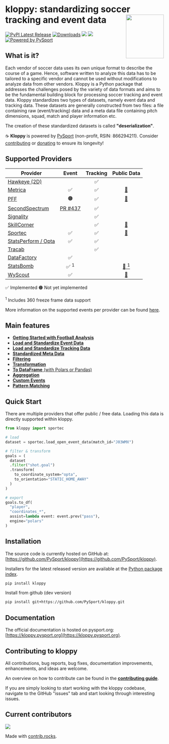 # kloppy: standardizing soccer tracking and event data <a href='https://kloppy.pysport.org'><img style="width: 120px; height: 139px" src="https://github.com/PySport/kloppy/raw/master/docs/logo.png" align="right" /></a>

[![PyPI Latest Release](https://img.shields.io/pypi/v/kloppy.svg)](https://pypi.org/project/kloppy/)
[![Downloads](https://pepy.tech/badge/kloppy/month)](https://pepy.tech/project/kloppy/month)
![](https://img.shields.io/github/license/PySport/kloppy)
![](https://img.shields.io/pypi/pyversions/kloppy)
[![Powered by PySport](https://img.shields.io/badge/powered%20by-PySport-orange.svg?style=flat&colorA=104467&colorB=007D8A)](https://pysport.org)

## What is it?

Each vendor of soccer data uses its own unique format to describe the course of a game. Hence, software written to analyze this data has to be tailored to a specific vendor and cannot be used without modifications to analyze data from other vendors. Kloppy is a Python package that addresses the challenges posed by the variety of data formats and aims to be the fundamental building block for processing soccer tracking and event data. Kloppy standardizes two types of datasets, namely event data and tracking data. These datasets are generally constructed from two files: a file containing raw (event/tracking) data and a meta data file containing pitch dimensions, squad, match and player information etc.

The creation of these standardized datasets is called **"deserialization"**. 

☕ **Kloppy** is powered by [PySport](https://pysport.org/)  (non-profit, RSIN: 866294211). Consider [contributing](#contributing-to-kloppy) or [donating](https://pysport.org/) to ensure its longevity!

## Supported Providers
| Provider | Event | Tracking | Public Data | 
|----------|:-------:|:----------:|:---------------------:| 
| [Hawkeye (2D)](user-guide/loading/hawkeye.ipynb) |  | ✅ |  |  
| [Metrica](user-guide/loading/metrica.ipynb) | ✅ | ✅ | [🔗](https://github.com/metrica-sports/sample-data) |  
| [PFF](user-guide/loading/pff.ipynb) | 🟠 | ✅ | [🔗](https://drive.google.com/drive/u/0/folders/1_a_q1e9CXeEPJ3GdCv_3-rNO3gPqacfa) | 
| [SecondSpectrum](user-guide/loading/secondspectrum.ipynb) | [PR #437](https://github.com/PySport/kloppy/pull/437) | ✅ |  |  
| [Signality](user-guide/loading/signality.ipynb) |  | ✅ |  |  
| [SkillCorner](user-guide/loading/skillcorner.ipynb) |  | ✅ | [🔗](https://github.com/SkillCorner/opendata) |  
| [Sportec](user-guide/loading/sportec.ipynb) | ✅ | ✅ | [🔗](https://www.nature.com/articles/s41597-025-04505-y) |  
| [StatsPerform / Opta](user-guide/loading/statsperform.ipynb) | ✅ | ✅ |  |  
| [Tracab](user-guide/loading/tracab.ipynb) |  | ✅ |  |  
| [DataFactory](user-guide/loading/datafactory.ipynb) | ✅ |  |  |  
| [StatsBomb](user-guide/loading/statsbomb.ipynb) | ✅ $^1$ |  | [🔗 $^1$](https://github.com/statsbomb/open-data) |  
| [WyScout](user-guide/loading/wyscout.ipynb) | ✅ |  | [🔗](https://github.com/koenvo/wyscout-soccer-match-event-dataset) |  

✅ Implemented  🟠 Not yet implemented 

$^1$ Includes 360 freeze frame data support

More information on the supported events per provider can be found [here](broken).

## Main features
- [**Getting Started with Football Analysis**](getting-started/getting-started.ipynb)
- [**Load and Standardize Event Data**]()
- [**Load and Standardize Tracking Data**]()
- [**Standardized Meta Data**]()
- [**Filtering**]()
- [**Transformation**]()
- [**To DataFrame** (with Polars or Pandas)]()
- [**Aggregation**](how-to-guide/aggregations.ipynb)
- [**Custom Events**]()
- [**Pattern Matching**]()

## Quick Start

There are multiple providers that offer public / free data. Loading this data is directly supported within kloppy. 

```python
from kloppy import sportec

# load
dataset = sportec.load_open_event_data(match_id="J03WMX")

# filter & transform
goals = (
  dataset
  .filter("shot.goal")
  .transform(
    to_coordinate_system="opta",  
    to_orientation="STATIC_HOME_AWAY"
  )
)

# export
goals.to_df(
  "player", 
  "coordinates_*", 
  assist=lambda event: event.prev("pass"),
  engine="polars"
)
```


## Installation

The source code is currently hosted on GitHub at: [https://github.com/PySport/kloppy](https://github.com/PySport/kloppy).

Installers for the latest released version are available at the [Python package index](https://pypi.org/project/kloppy).

```sh
pip install kloppy
```

Install from github (dev version)

```sh
pip install git+https://github.com/PySport/kloppy.git
```

## Documentation

The official documentation is hosted on pysport.org: [https://kloppy.pysport.org](https://kloppy.pysport.org). 


## Contributing to kloppy

All contributions, bug reports, bug fixes, documentation improvements, enhancements, and ideas are welcome.

An overview on how to contribute can be found in the **[contributing guide](https://kloppy.pysport.org/contributing)**.

If you are simply looking to start working with the kloppy codebase, navigate to the GitHub "issues" tab and start looking through interesting issues.


## Current contributors

<a href="https://github.com/PySport/kloppy/graphs/contributors">
  <img src="https://contrib.rocks/image?repo=PySport/kloppy" />
</a>

Made with [contrib.rocks](https://contrib.rocks).
